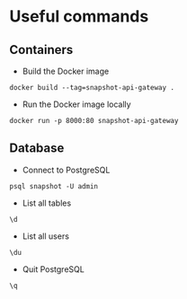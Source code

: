 # Useful commands

## Containers
- Build the Docker image
```
docker build --tag=snapshot-api-gateway .
```
- Run the Docker image locally
```
docker run -p 8000:80 snapshot-api-gateway
```

## Database
- Connect to PostgreSQL
```
psql snapshot -U admin
```

- List all tables
```
\d
```

- List all users
```
\du
```

- Quit PostgreSQL
```
\q
```
